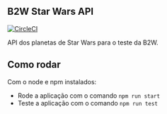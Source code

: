 ## B2W Star Wars API

[![CircleCI](https://circleci.com/gh/itsadeadh2/starwars-b2w.svg?style=svg)](https://circleci.com/gh/itsadeadh2/starwars-b2w)

API dos planetas de Star Wars para o teste da B2W.

## Como rodar

Com o node e npm instalados:

- Rode a aplicação com o comando `npm run start`
- Teste a aplicação com o comando `npm run test`
